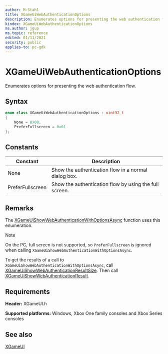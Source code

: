 ```yaml
---
author: M-Stahl
title: XGameUiWebAuthenticationOptions
description: Enumerates options for presenting the web authentication flow.
kindex: XGameUiWebAuthenticationOptions
ms.author: jgup
ms.topic: reference
edited: 01/11/2021
security: public
applies-to: pc-gdk
---
```


# XGameUiWebAuthenticationOptions  

Enumerates options for presenting the web authentication flow.  

<a id="syntaxSection"></a>

## Syntax  

```cpp
enum class XGameUiWebAuthenticationOptions : uint32_t
{
    None = 0x00,
    PreferFullscreen = 0x01
};
```  

<a id="constantsSection"></a>

## Constants  

| Constant | Description |  
| --- | --- |  
| None | Show the authentication flow in a normal dialog box. |  
| PreferFullscreen | Show the authentication flow by using the full screen. |  

<a id="remarksSection"></a>

## Remarks  

The [XGameUiShowWebAuthenticationWithOptionsAsync](../functions/xgameuishowwebauthenticationwithoptionsasync.md) function uses this enumeration.  
> [!NOTE]
> On the PC, full screen is not supported, so `PreferFullscreen` is ignored when calling `XGameUiShowWebAuthenticationWithOptionsAsync`.  

To get the results of a call to `XGameUiShowWebAuthenticationWithOptionsAsync`, call [XGameUiShowWebAuthenticationResultSize](../functions/xgameuishowwebauthenticationresultsize.md). Then call [XGameUiShowWebAuthenticationResult](../functions/xgameuishowwebauthenticationresult.md).  

<a id="requirementsSection"></a>

## Requirements  

**Header:** XGameUI.h  

**Supported platforms:** Windows, Xbox One family consoles and Xbox Series consoles  

<a id="seealsoSection"></a>

## See also  

[XGameUI](../xgameui_members.md)  
  